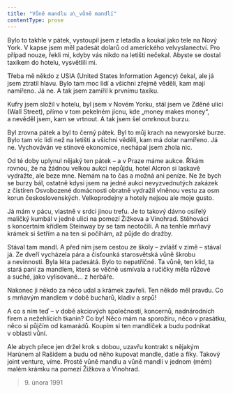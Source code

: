 ```yaml
---
title: "Vůně mandlu a\_vůně mandlí"
contentType: prose
---
```


<section>

Bylo to takhle v pátek, vystoupil jsem z letadla a koukal jako tele na Nový York. V kapse jsem měl padesát dolarů od amerického velvyslanectví. Pro případ nouze, řekli mi, kdyby vás nikdo na letišti nečekal. Abyste se dostal taxíkem do hotelu, vysvětlili mi.

Třeba mě někdo z USIA (United States Information Agency) čekal, ale já jsem ztratil hlavu. Bylo tam moc lidí a všichni zřejmě věděli, kam mají namířeno. Já ne. A tak jsem zamířil k prvnímu taxíku.

Kufry jsem složil v hotelu, byl jsem v Novém Yorku, stál jsem ve Zděné ulici (Wall Street), přímo v tom pekelném jícnu, kde „money makes money“, a nevěděl jsem, kam se vrtnout. A tak jsem šel omrknout burzu.

Byl zrovna pátek a byl to černý pátek. Byl to můj krach na newyorské burze. Bylo tam víc lidí než na letišti a všichni věděli, kam má dolar namířeno. Já ne. Vychováván ve stínové ekonomice, nechápal jsem zhola nic.

Od té doby uplynul nějaký ten pátek – a v Praze máme aukce. Říkám rovnou, že na žádnou velkou aukci nepůjdu, hotel Alcron si laskavě vydražte, ale beze mne. Nemám na to čas a možná ani peníze. Ne že bych se burzy bál, ostatně kdysi jsem na jedné aukci nevyzvednutých zakázek z čistíren Osvobozené domácnosti obratně vydražil vlněnou vestu za osm korun československých. Velkoprodejny a hotely nejsou ale moje gusto.

Já mám v pácu, vlastně v srdci jinou trefu. Je to takový dávno osiřelý maličký kumbál v jedné ulici na pomezí Žižkova a Vinohrad. Stěhováci s koncertním křídlem Steinway by se tam neotočili. A na tenhle mrňavý krámek si šetřím a na ten si počíhám, až půjde do dražby.

Stával tam mandl. A před ním jsem cestou ze školy – zvlášť v zimě – stával já. Ze dveří vycházela pára a čisťounká starosvětská vůně škrobu a nevinnosti. Byla léta padesátá. Bylo to nepatřičné. Ta vůně, ten klid, ta stará paní za mandlem, která se věčně usmívala a ručičky měla růžové a suché, jako vylisované… z herbáře.

Nakonec ji někdo za něco udal a krámek zavřeli. Ten někdo měl pravdu. Co s mrňavým mandlem v době bucharů, kladiv a srpů!

A co s ním teď – v době akciových společností, koncernů, nadnárodních firem a nežehlících tkanin? Co by! Něco mám na sporožiru, něco v prasátku, něco si půjčím od kamarádů. Koupím si ten mandlíček a budu podnikat v oblasti vůní.

Ale abych přece jen držel krok s dobou, uzavřu kontrakt s nějakým Harúnem al Rašídem a budu od něho kupovat mandle, datle a fíky. Takový joint venture, víme. Prostě vůně mandlu a vůně mandlí v jednom (mém) malém krámku na pomezí Žižkova a Vinohrad.

</section>

<section>

> 9. února 1991

</section>
